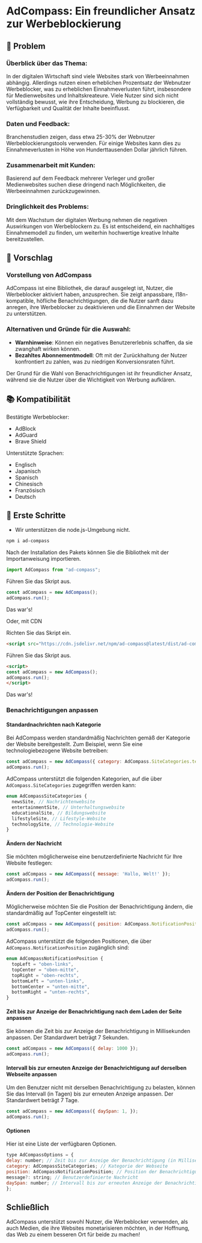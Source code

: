 # AdCompass: Ein freundlicher Ansatz zur Werbeblockierung

## 👀 Problem

### Überblick über das Thema:

In der digitalen Wirtschaft sind viele Websites stark von Werbeeinnahmen abhängig. Allerdings nutzen einen erheblichen Prozentsatz der Webnutzer Werbeblocker, was zu erheblichen Einnahmeverlusten führt, insbesondere für Medienwebsites und Inhaltskreateure. Viele Nutzer sind sich nicht vollständig bewusst, wie ihre Entscheidung, Werbung zu blockieren, die Verfügbarkeit und Qualität der Inhalte beeinflusst.

### Daten und Feedback:

Branchenstudien zeigen, dass etwa 25-30% der Webnutzer Werbeblockierungstools verwenden. Für einige Websites kann dies zu Einnahmeverlusten in Höhe von Hunderttausenden Dollar jährlich führen.

### Zusammenarbeit mit Kunden:

Basierend auf dem Feedback mehrerer Verleger und großer Medienwebsites suchen diese dringend nach Möglichkeiten, die Werbeeinnahmen zurückzugewinnen.

### Dringlichkeit des Problems:

Mit dem Wachstum der digitalen Werbung nehmen die negativen Auswirkungen von Werbeblockern zu. Es ist entscheidend, ein nachhaltiges Einnahmemodell zu finden, um weiterhin hochwertige kreative Inhalte bereitzustellen.

## 💭 Vorschlag

### Vorstellung von AdCompass

AdCompass ist eine Bibliothek, die darauf ausgelegt ist, Nutzer, die Werbeblocker aktiviert haben, anzusprechen. Sie zeigt anpassbare, I18n-kompatible, höfliche Benachrichtigungen, die die Nutzer sanft dazu anregen, ihre Werbeblocker zu deaktivieren und die Einnahmen der Website zu unterstützen.

### **Alternativen und Gründe für die Auswahl**:

- **Warnhinweise**: Können ein negatives Benutzererlebnis schaffen, da sie zwanghaft wirken können.
- **Bezahltes Abonnementmodell**: Oft mit der Zurückhaltung der Nutzer konfrontiert zu zahlen, was zu niedrigen Konversionsraten führt.

Der Grund für die Wahl von Benachrichtigungen ist ihr freundlicher Ansatz, während sie die Nutzer über die Wichtigkeit von Werbung aufklären.

## 📚 Kompatibilität

Bestätigte Werbeblocker:

- AdBlock
- AdGuard
- Brave Shield

Unterstützte Sprachen:

- Englisch
- Japanisch
- Spanisch
- Chinesisch
- Französisch
- Deutsch

## 🚀 Erste Schritte

* Wir unterstützen die node.js-Umgebung nicht.

```bash
npm i ad-compass
```

Nach der Installation des Pakets können Sie die Bibliothek mit der Importanweisung importieren.

```javascript
import AdCompass from "ad-compass";
```

Führen Sie das Skript aus.

```javascript
const adCompass = new AdCompass();
adCompass.run();
```

Das war's!

Oder, mit CDN

Richten Sie das Skript ein.

```html
<script src="https://cdn.jsdelivr.net/npm/ad-compass@latest/dist/ad-compass.umd.js"></script>
```

Führen Sie das Skript aus.

```html
<script>
const adCompass = new AdCompass();
adCompass.run();
</script>
```

Das war's!

### Benachrichtigungen anpassen

#### Standardnachrichten nach Kategorie

Bei AdCompass werden standardmäßig Nachrichten gemäß der Kategorie der Website bereitgestellt. Zum Beispiel, wenn Sie eine technologiebezogene Website betreiben:

```javascript
const adCompass = new AdCompass({ category: AdCompass.SiteCategories.technologySite });
adCompass.run();
```

AdCompass unterstützt die folgenden Kategorien, auf die über `AdCompass.SiteCategories` zugegriffen werden kann:

```typescript
enum AdCompassSiteCategories {
  newsSite, // Nachrichtenwebsite
  entertainmentSite, // Unterhaltungswebsite
  educationalSite, // Bildungswebsite
  lifestyleSite, // Lifestyle-Website
  technologySite, // Technologie-Website
}
```

#### Ändern der Nachricht

Sie möchten möglicherweise eine benutzerdefinierte Nachricht für Ihre Website festlegen:

```javascript
const adCompass = new AdCompass({ message: 'Hallo, Welt!' });
adCompass.run();
```

#### Ändern der Position der Benachrichtigung

Möglicherweise möchten Sie die Position der Benachrichtigung ändern, die standardmäßig auf TopCenter eingestellt ist:

```javascript
const adCompass = new AdCompass({ position: AdCompass.NotificationPosition.topLeft });
adCompass.run();
```

AdCompass unterstützt die folgenden Positionen, die über `AdCompass.NotificationPosition` zugänglich sind:

```typescript
enum AdCompassNotificationPosition {
  topLeft = "oben-links",
  topCenter = "oben-mitte",
  topRight = "oben-rechts",
  bottomLeft = "unten-links",
  bottomCenter = "unten-mitte",
  bottomRight = "unten-rechts",
}
```

#### Zeit bis zur Anzeige der Benachrichtigung nach dem Laden der Seite anpassen
Sie können die Zeit bis zur Anzeige der Benachrichtigung in Millisekunden anpassen.
Der Standardwert beträgt 7 Sekunden.

```javascript
const adCompass = new AdCompass({ delay: 1000 });
adCompass.run();
```

#### Intervall bis zur erneuten Anzeige der Benachrichtigung auf derselben Webseite anpassen
Um den Benutzer nicht mit derselben Benachrichtigung zu belasten, können Sie das Intervall (in Tagen) bis zur erneuten Anzeige anpassen.
Der Standardwert beträgt 7 Tage.

```javascript
const adCompass = new AdCompass({ daySpan: 1, });
adCompass.run();
```

#### Optionen
Hier ist eine Liste der verfügbaren Optionen.

```javascript
type AdCompassOptions = {
delay: number; // Zeit bis zur Anzeige der Benachrichtigung (in Millisekunden)
category: AdCompassSiteCategories; // Kategorie der Webseite
position: AdCompassNotificationPosition; // Position der Benachrichtigung
message?: string; // Benutzerdefinierte Nachricht
daySpan: number; // Intervall bis zur erneuten Anzeige der Benachrichtigung (in Tagen)
};
```

## Schließlich

AdCompass unterstützt sowohl Nutzer, die Werbeblocker verwenden, als auch Medien, die ihre Websites monetarisieren möchten, in der Hoffnung, das Web zu einem besseren Ort für beide zu machen!